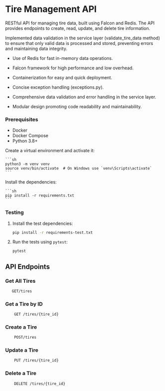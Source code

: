 # Tire Management API

RESTful API for managing tire data, built using Falcon and Redis. The API provides endpoints to create, read, update, and delete tire information.

Implemented data validation in the service layer (validate_tire_data method) to ensure that only valid data is processed and stored, preventing errors and maintaining data integrity.

- Use of Redis for fast in-memory data operations.
- Falcon framework for high performance and low overhead.
- Containerization for easy and quick deployment.

- Concise exception handling (exceptions.py).
- Comprehensive data validation and error handling in the service layer.
- Modular design promoting code readability and maintainability.

### Prerequisites

- Docker
- Docker Compose
- Python 3.8+

Create a virtual environment and activate it:

    ```sh
    python3 -m venv venv
    source venv/bin/activate  # On Windows use `venv\Scripts\activate`
    ```

Install the dependencies:

    ```sh
    pip install -r requirements.txt
    ```

### Testing

1. Install the test dependencies:

    ```sh
    pip install -r requirements-test.txt
    ```

2. Run the tests using `pytest`:

    ```sh
    pytest
    ```


## API Endpoints

### Get All Tires

 ```sh
    GET/tires
 ```

### Get a Tire by ID

```sh
    GET /tires/{tire_id}
```

### Create a Tire

```sh
    POST/tires
```

### Update a Tire

```sh
    PUT /tires/{tire_id}
```

### Delete a Tire

```sh
    DELETE /tires/{tire_id}
```
